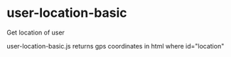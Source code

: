 # user-location-basic
Get location of user

user-location-basic.js
returns gps coordinates in html where id="location"
